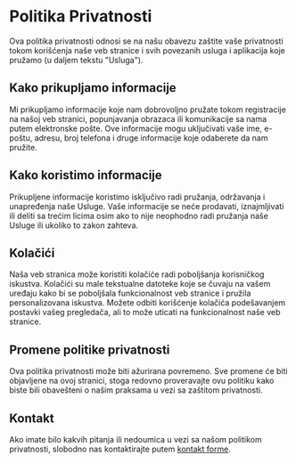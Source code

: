# Politika Privatnosti

Ova politika privatnosti odnosi se na našu obavezu zaštite vaše privatnosti tokom korišćenja naše veb stranice i svih povezanih usluga i aplikacija koje pružamo (u daljem tekstu "Usluga").

## Kako prikupljamo informacije

Mi prikupljamo informacije koje nam dobrovoljno pružate tokom registracije na našoj veb stranici, popunjavanja obrazaca ili komunikacije sa nama putem elektronske pošte. Ove informacije mogu uključivati vaše ime, e-poštu, adresu, broj telefona i druge informacije koje odaberete da nam pružite.

## Kako koristimo informacije

Prikupljene informacije koristimo isključivo radi pružanja, održavanja i unapređenja naše Usluge. Vaše informacije se neće prodavati, iznajmljivati ili deliti sa trećim licima osim ako to nije neophodno radi pružanja naše Usluge ili ukoliko to zakon zahteva.

## Kolačići

Naša veb stranica može koristiti kolačiće radi poboljšanja korisničkog iskustva. Kolačići su male tekstualne datoteke koje se čuvaju na vašem uređaju kako bi se poboljšala funkcionalnost veb stranice i pružila personalizovana iskustva. Možete odbiti korišćenje kolačića podešavanjem postavki vašeg pregledača, ali to može uticati na funkcionalnost naše veb stranice.

## Promene politike privatnosti

Ova politika privatnosti može biti ažurirana povremeno. Sve promene će biti objavljene na ovoj stranici, stoga redovno proveravajte ovu politiku kako biste bili obavešteni o našim praksama u vezi sa zaštitom privatnosti.

## Kontakt

Ako imate bilo kakvih pitanja ili nedoumica u vezi sa našom politikom privatnosti, slobodno nas kontaktirajte putem [kontakt forme](mailto:admin@lscrp.net).
